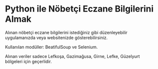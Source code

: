 # Python ile Nöbetçi Eczane Bilgilerini Almak 
Alınan nöbetçi eczane bilgilerini istediğiniz gibi düzenleyebilir uygulamanızda veya websitenizde gösterebilirsiniz.

Kullanılan modüller:  BeatifulSoup ve Selenium.

Alınan veriler sadece Lefkoşa, Gazimağusa, Girne, Lefke, Güzelyurt bölgeleri için geçerlidir.

